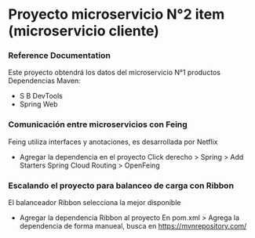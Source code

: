 # Proyecto microservicio N°2 item (microservicio cliente)

### Reference Documentation
Este proyecto obtendrá los datos del microservicio N°1 productos
Dependencias Maven:
- S B DevTools
- Spring Web

### Comunicación entre microservicios con Feing
Feing utiliza interfaces y anotaciones, es desarrollada por Netflix
* Agregar la dependencia en el proyecto
	Click derecho > Spring > Add Starters
		Spring Cloud Routing > OpenFeing


### Escalando el proyecto para balanceo de carga con Ribbon
El balanceador Ribbon selecciona la mejor disponible
* Agregar la dependencia Ribbon al proyecto
	En pom.xml > Agrega la dependencia de forma manueal, busca en https://mvnrepository.com/